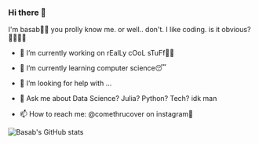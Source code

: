 ### Hi there 👋
I'm basab👀🗿
you prolly know me. or well.. don't. 
I like coding. is it obvious?💁🏼‍♂️🌚


- 🔭 I’m currently working on rEalLy cOoL sTuFf😵‍💫
- 🌱 I’m currently learning computer science😴

- 🤔 I’m looking for help with ...
- 💬 Ask me about Data Science? Julia? Python? Tech? idk man
- 📫 How to reach me: @comethrucover on instagram🫠


![Basab's GitHub stats](https://github-readme-stats.vercel.app/api?username=chillobae&show_icons=true&theme=tokyonight)
 
